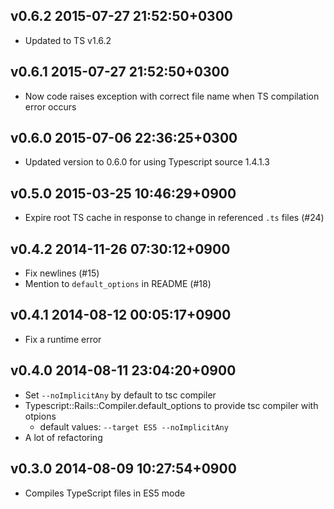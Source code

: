 ## v0.6.2 2015-07-27 21:52:50+0300

* Updated to TS v1.6.2

## v0.6.1 2015-07-27 21:52:50+0300

* Now code raises exception with correct file name when TS compilation error occurs

## v0.6.0 2015-07-06 22:36:25+0300

* Updated version to 0.6.0 for using Typescript source 1.4.1.3

## v0.5.0 2015-03-25 10:46:29+0900

* Expire root TS cache in response to change in referenced `.ts` files (#24)

## v0.4.2 2014-11-26 07:30:12+0900

* Fix newlines (#15)
* Mention to `default_options` in README (#18)

## v0.4.1 2014-08-12 00:05:17+0900

* Fix a runtime error

## v0.4.0 2014-08-11 23:04:20+0900

* Set `--noImplicitAny` by default to tsc compiler
* Typescript::Rails::Compiler.default_options to provide tsc compiler with otpions
    * default values: `--target ES5 --noImplicitAny`
* A lot of refactoring

## v0.3.0 2014-08-09 10:27:54+0900

* Compiles TypeScript files in ES5 mode

